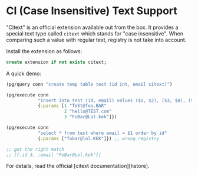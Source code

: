 # CI (Case Insensitive) Text Support

[citext]: https://www.postgresql.org/docs/current/citext.html

"Citext" is an official extension available out from the box. It provides a
special text type called `citext` which stands for "case insensitive". When
comparing such a value with regular text, registry is not take into account.

Install the extension as follows:

~~~sql
create extension if not exists citext;
~~~

A quick demo:

~~~clojure
(pg/query conn "create temp table test (id int, email citext)")

(pg/execute conn
            "insert into test (id, email) values ($1, $2), ($3, $4), ($5, $6)"
            {:params [1 "TeSt@foo.BAR"
                      2 "hello@TEST.com"
                      3 "FoBar@Lol.kek"]})

(pg/execute conn
            "select * from test where email = $1 order by id"
            {:params ["fobar@lol.KEK"]}) ;; wrong registry

;; got the right match
;; [{:id 3, :email "FoBar@Lol.kek"}]
~~~

For details, read the official [citext documentation][hstore].
